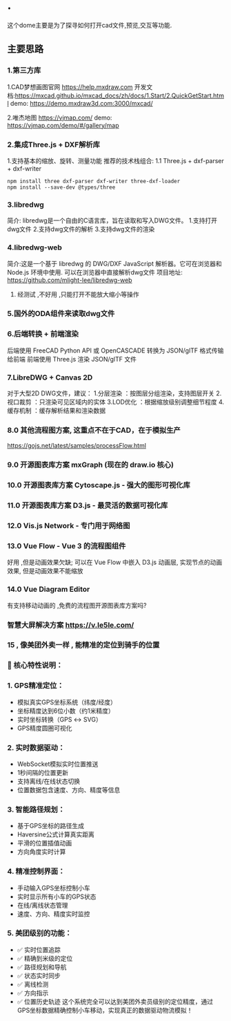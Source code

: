 # .

这个dome主要是为了探寻如何打开cad文件,预览,交互等功能.

## 主要思路

### 1.第三方库 
1.CAD梦想画图官网 https://help.mxdraw.com
  开发文档:https://mxcad.github.io/mxcad_docs/zh/docs/1.Start/2.QuickGetStart.html
  demo: https://demo.mxdraw3d.com:3000/mxcad/

2.唯杰地图 https://vjmap.com/
  demo: https://vjmap.com/demo/#/gallery/map


### 2.集成Three.js + DXF解析库
 1.支持基本的缩放、旋转、测量功能
  推荐的技术栈组合:
  1.1 Three.js + dxf-parser + dxf-writer

    npm install three dxf-parser dxf-writer three-dxf-loader
    npm install --save-dev @types/three


### 3.libredwg
 简介: libredwg是一个自由的C语言库，旨在读取和写入DWG文件。
 1.支持打开dwg文件
 2.支持dwg文件的解析
 3.支持dwg文件的渲染

### 4.libredwg-web
简介:这是一个基于 libredwg 的 DWG/DXF JavaScript 解析器。它可在浏览器和 Node.js 环境中使用.
可以在浏览器中直接解析dwg文件
项目地址: https://github.com/mlight-lee/libredwg-web
1. 经测试 ,不好用 ,只能打开不能放大缩小等操作

### 5.国外的ODA组件来读取dwg文件


### 6.后端转换 + 前端渲染
 后端使用 FreeCAD Python API 或 OpenCASCADE
 转换为 JSON/glTF 格式传输给前端
 前端使用 Three.js 渲染 JSON/glTF 文件


### 7.LibreDWG + Canvas 2D
对于大型2D DWG文件，建议：
1.分层渲染 ：按图层分组渲染，支持图层开关
2.视口裁剪 ：只渲染可见区域内的实体
3.LOD优化 ：根据缩放级别调整细节程度
4.缓存机制 ：缓存解析结果和渲染数据


### 8.0  其他流程图方案, 这重点不在于CAD，在于模拟生产
https://gojs.net/latest/samples/processFlow.html


### 9.0 开源图表库方案 mxGraph (现在的 draw.io 核心)



### 10.0  开源图表库方案 Cytoscape.js - 强大的图形可视化库


### 11.0  开源图表库方案 D3.js - 最灵活的数据可视化库


### 12.0  Vis.js Network - 专门用于网络图

 
### 13.0   Vue Flow - Vue 3 的流程图组件
好用 ,但是动画效果欠缺;  可以在 Vue Flow 中嵌入 D3.js 动画层, 实现节点的动画效果, 但是动画效果不能缩放

### 14.0  Vue Diagram Editor


有支持移动动画的 ,免费的流程图开源图表库方案吗?


### 智慧大屏解决方案 https://v.le5le.com/



### 15 , 像美团外卖一样 , 能精准的定位到骑手的位置
### 🎯 核心特性说明：
### 1. GPS精准定位：
- 模拟真实GPS坐标系统（纬度/经度）
- 坐标精度达到6位小数（约1米精度）
- 实时坐标转换（GPS ↔ SVG）
- GPS精度圆圈可视化
### 2. 实时数据驱动：
- WebSocket模拟实时位置推送
- 1秒间隔的位置更新
- 支持离线/在线状态切换
- 位置数据包含速度、方向、精度等信息
### 3. 智能路径规划：
- 基于GPS坐标的路径生成
- Haversine公式计算真实距离
- 平滑的位置插值动画
- 方向角度实时计算
### 4. 精准控制界面：
- 手动输入GPS坐标控制小车
- 实时显示所有小车的GPS状态
- 在线/离线状态管理
- 速度、方向、精度实时监控
### 5. 美团级别的功能：
- ✅ 实时位置追踪
- ✅ 精确到米级的定位
- ✅ 路径规划和导航
- ✅ 状态实时同步
- ✅ 离线检测
- ✅ 方向指示
- ✅ 位置历史轨迹
这个系统完全可以达到美团外卖员级别的定位精度，通过GPS坐标数据精确控制小车移动，实现真正的数据驱动物流模拟！